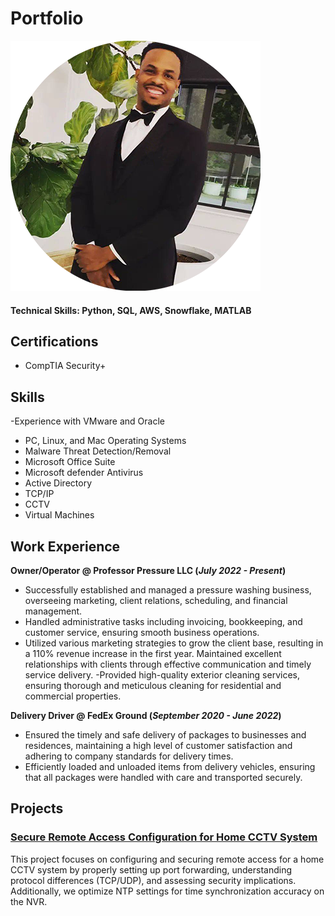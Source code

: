 # Portfolio
![Me](images/MeCloseUp.png)


#### Technical Skills: Python, SQL, AWS, Snowflake, MATLAB

## Certifications
- CompTIA Security+
  
## Skills
  -Experience with VMware and Oracle
  - PC, Linux, and Mac Operating Systems
  - Malware Threat Detection/Removal
  - Microsoft Office Suite
  - Microsoft defender Antivirus
  - Active Directory
  - TCP/IP
  - CCTV
  - Virtual Machines

## Work Experience
**Owner/Operator @ Professor Pressure LLC (_July 2022 - Present_)**
- Successfully established and managed a pressure washing business, overseeing marketing, client relations, scheduling, and financial management. 
- Handled administrative tasks including invoicing, bookkeeping, and customer service, ensuring smooth business
operations.
- Utilized various marketing strategies to grow the client base, resulting in a 110% revenue increase in the first year.
Maintained excellent relationships with clients through effective communication and timely service delivery.
-Provided high-quality exterior cleaning services, ensuring thorough and meticulous cleaning for residential and
commercial properties.


**Delivery Driver @ FedEx Ground (_September 2020 - June 2022_)**
- Ensured the timely and safe delivery of packages to businesses and residences, maintaining a high
level of customer satisfaction and adhering to company standards for delivery times. 
- Efficiently loaded and unloaded items from delivery vehicles, ensuring that all packages were handled with care and
transported securely.

## Projects
### [Secure Remote Access Configuration for Home CCTV System](projects/cctv_lab.md)
This project focuses on configuring and securing remote access for a home CCTV system by properly setting up port forwarding, understanding protocol differences (TCP/UDP), and assessing security implications. Additionally, we optimize NTP settings for time synchronization accuracy on the NVR.

